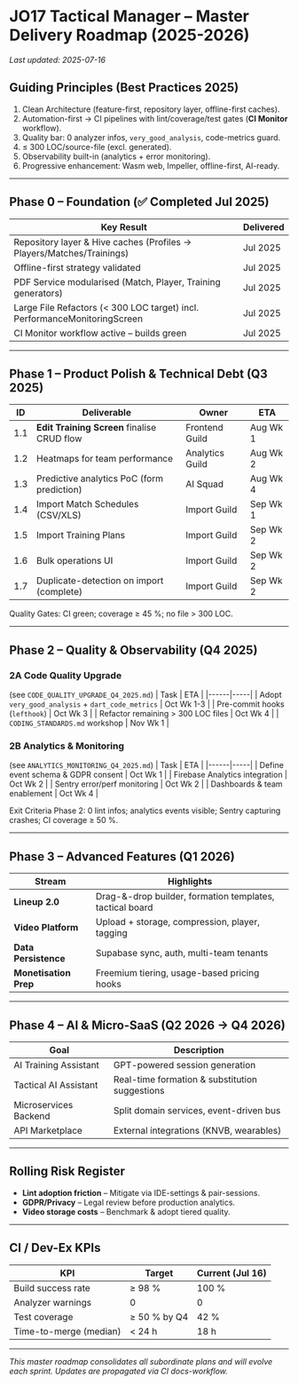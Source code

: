 # JO17 Tactical Manager – Master Delivery Roadmap (2025-2026)

_Last updated: 2025-07-16_

## Guiding Principles (Best Practices 2025)
1. Clean Architecture (feature-first, repository layer, offline-first caches).
2. Automation-first → CI pipelines with lint/coverage/test gates (**CI Monitor** workflow).
3. Quality bar: 0 analyzer infos, `very_good_analysis`, code-metrics guard.
4. ≤ 300 LOC/source-file (excl. generated).
5. Observability built-in (analytics + error monitoring).
6. Progressive enhancement: Wasm web, Impeller, offline-first, AI-ready.

---

## Phase 0 – Foundation (✅ Completed Jul 2025)
| Key Result | Delivered |
|------------|-----------|
| Repository layer & Hive caches (Profiles → Players/Matches/Trainings) | Jul 2025 |
| Offline-first strategy validated | Jul 2025 |
| PDF Service modularised (Match, Player, Training generators) | Jul 2025 |
| Large File Refactors (< 300 LOC target) incl. PerformanceMonitoringScreen | Jul 2025 |
| CI Monitor workflow active – builds green | Jul 2025 |

---

## Phase 1 – Product Polish & Technical Debt (Q3 2025)
| ID | Deliverable | Owner | ETA |
|----|-------------|-------|-----|
| 1.1 | **Edit Training Screen** finalise CRUD flow | Frontend Guild | Aug Wk 1 |
| 1.2 | Heatmaps for team performance | Analytics Guild | Aug Wk 2 |
| 1.3 | Predictive analytics PoC (form prediction) | AI Squad | Aug Wk 4 |
| 1.4 | Import Match Schedules (CSV/XLS) | Import Guild | Sep Wk 1 |
| 1.5 | Import Training Plans | Import Guild | Sep Wk 2 |
| 1.6 | Bulk operations UI | Import Guild | Sep Wk 2 |
| 1.7 | Duplicate-detection on import (complete) | Import Guild | Sep Wk 2 |

Quality Gates: CI green; coverage ≥ 45 %; no file > 300 LOC.

---

## Phase 2 – Quality & Observability (Q4 2025)
### 2A Code Quality Upgrade
(see `CODE_QUALITY_UPGRADE_Q4_2025.md`)
| Task | ETA |
|------|-----|
| Adopt `very_good_analysis` + `dart_code_metrics` | Oct Wk 1-3 |
| Pre-commit hooks (`lefthook`) | Oct Wk 3 |
| Refactor remaining > 300 LOC files | Oct Wk 4 |
| `CODING_STANDARDS.md` workshop | Nov Wk 1 |

### 2B Analytics & Monitoring
(see `ANALYTICS_MONITORING_Q4_2025.md`)
| Task | ETA |
|------|-----|
| Define event schema & GDPR consent | Oct Wk 1 |
| Firebase Analytics integration | Oct Wk 2 |
| Sentry error/perf monitoring | Oct Wk 2 |
| Dashboards & team enablement | Oct Wk 4 |

Exit Criteria Phase 2: 0 lint infos; analytics events visible; Sentry capturing crashes; CI coverage ≥ 50 %.

---

## Phase 3 – Advanced Features (Q1 2026)
| Stream | Highlights |
|--------|------------|
| **Lineup 2.0** | Drag-&-drop builder, formation templates, tactical board |
| **Video Platform** | Upload + storage, compression, player, tagging |
| **Data Persistence** | Supabase sync, auth, multi-team tenants |
| **Monetisation Prep** | Freemium tiering, usage-based pricing hooks |

---

## Phase 4 – AI & Micro-SaaS (Q2 2026 → Q4 2026)
| Goal | Description |
|------|-------------|
| AI Training Assistant | GPT-powered session generation |
| Tactical AI Assistant | Real-time formation & substitution suggestions |
| Microservices Backend | Split domain services, event-driven bus |
| API Marketplace | External integrations (KNVB, wearables) |

---

## Rolling Risk Register
* **Lint adoption friction** – Mitigate via IDE-settings & pair-sessions.
* **GDPR/Privacy** – Legal review before production analytics.
* **Video storage costs** – Benchmark & adopt tiered quality.

---

## CI / Dev-Ex KPIs
| KPI | Target | Current (Jul 16) |
|-----|--------|------------------|
| Build success rate | ≥ 98 % | 100 % |
| Analyzer warnings | 0 | 0 |
| Test coverage | ≥ 50 % by Q4 | 42 % |
| Time-to-merge (median) | < 24 h | 18 h |

---

_This master roadmap consolidates all subordinate plans and will evolve each sprint. Updates are propagated via CI docs-workflow._